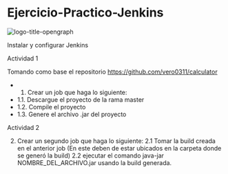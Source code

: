 # Ejercicio-Practico-Jenkins


![logo-title-opengraph](https://user-images.githubusercontent.com/74875335/199615817-70619509-7d28-4d91-84d1-409672d6aab0.png)

Instalar y configurar Jenkins

Actividad 1

Tomando como base el repositorio https://github.com/vero0311/calculator
- 1. Crear un job que haga lo siguiente:
- 1.1. Descargue el proyecto de la rama master
- 1.2. Compile el proyecto
- 1.3. Genere el archivo .jar del proyecto

Actividad 2

2. Crear un segundo job que haga lo siguiente:
2.1 Tomar la build creada en el anterior job (En este deben de estar ubicados en la carpeta donde se generó la build)
2.2 ejecutar el comando java-jar NOMBRE_DEL_ARCHIVO.jar usando la build generada.

